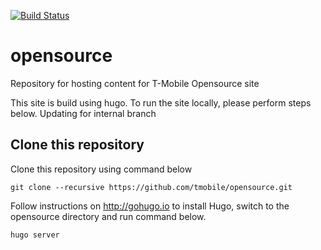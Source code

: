 [![Build Status](https://api.travis-ci.com/tmobile/opensource.svg?token=XsqbCEUtBsA2p72Fb2xV&branch=develop)](https://www.travis-ci.com/tmobile/opensource)

# opensource
Repository for hosting content for T-Mobile Opensource site

This site is build using hugo. To run the site locally, please perform steps below. Updating for internal branch

## Clone this repository
Clone this repository using command below
```
git clone --recursive https://github.com/tmobile/opensource.git

```

Follow instructions on http://gohugo.io to install Hugo, switch to the opensource directory and run command below.

```
hugo server
```


